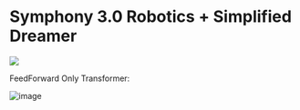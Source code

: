 # Symphony 3.0 Robotics + Simplified Dreamer



[<img src="https://github.com/timurgepard/Simphony/assets/13238473/7fcb2907-0741-4aa9-9b7c-5da7b25bc330">](https://www.youtube.com/watch?v=_lIypdb3eHs)



FeedForward Only Transformer:

![image](https://github.com/timurgepard/Simphony/assets/13238473/849ec01d-13b4-4fb6-9efd-b6bcb97bb553)
